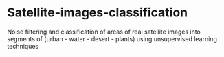 # Satellite-images-classification
Noise filtering and classification of areas of real satellite images into segments of  (urban - water - desert - plants) using unsupervised learning techniques
